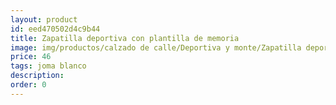 ```yaml
---
layout: product
id: eed470502d4c9b44
title: Zapatilla deportiva con plantilla de memoria
image: img/productos/calzado de calle/Deportiva y monte/Zapatilla deportiva con plantilla de memoria=46=joma blanco.webp
price: 46
tags: joma blanco
description: 
order: 0
---
```


